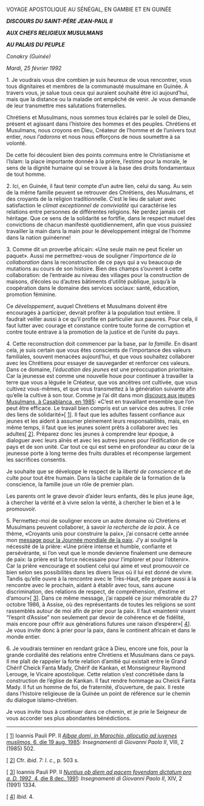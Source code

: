 VOYAGE APOSTOLIQUE AU SÉNÉGAL, EN GAMBIE ET EN GUINÉE

***DISCOURS DU SAINT-PÈRE JEAN-PAUL II***

***AUX CHEFS RELIGIEUX MUSULMANS***

***AU PALAIS DU PEUPLE***

*Conakry (Guinée)*

*Mardi, 25 février 1992*

1\. Je voudrais vous dire combien je suis heureux de vous rencontrer, vous tous dignitaires et membres de la communauté musulmane en Guinée. À travers vous, je salue tous ceux qui auraient souhaité être ici aujourd’hui, mais que la distance ou la maladie ont empêché de venir. Je vous demande de leur transmettre mes salutations fraternelles.

Chrétiens et Musulmans, nous sommes tous éclairés par le soleil de Dieu, présent et agissant dans l’histoire des hommes et des peuples. Chrétiens et Musulmans, nous croyons en Dieu, Créateur de l’homme et de l’univers tout entier, *nous l’adorons* et nous nous efforçons de nous soumettre à sa volonté.

De cette foi découlent bien des points communs entre le Christianisme et l’Islam: la place importante donnée à la prière, l’estime pour la morale, le sens de la dignité humaine qui se trouve à la base des droits fondamentaux de tout homme.

2\. Ici, en Guinée, il faut tenir compte d’un autre lien, celui du sang. Au sein de la même famille peuvent se retrouver des Chrétiens, des Musulmans, et des croyants de la religion traditionnelle. C’est le lieu de saluer avec satisfaction le *climat exceptionnel de convivialité* qui caractérise les relations entre personnes de différentes religions. Ne perdez jamais cet héritage. Que ce sens de la solidarité se fortifie, dans le respect mutuel des convictions de chacun manifesté quotidiennement, afin que vous puissiez travailler la main dans la main pour le développement intégral de l’homme dans la nation guinéenne!

3\. Comme dit un proverbe africain: «Une seule main ne peut ficeler un paquet». Aussi me permettrez-vous de souligner *l’importance de la collaboration* dans la reconstruction de ce pays qui a vu beaucoup de mutations au cours de son histoire. Bien des champs s’ouvrent à cette collaboration: de l’entraide au niveau des villages pour la construction de maisons, d’écoles ou d’autres bâtiments d’utilité publique, jusqu’à la coopération dans le domaine des services sociaux: santé, éducation, promotion féminine.

Ce *développement*, auquel Chrétiens et Musulmans doivent être encouragés à participer, devrait profiter à la population tout entière. Il faudrait veiller aussi à ce qu’il profite en particulier aux pauvres. Pour cela, il faut lutter avec courage et constance contre toute forme de corruption et contre toute entrave à la promotion de la justice et de l’unité du pays.

4\. Cette reconstruction doit commencer par la base, par *la famille*. En disant cela, je suis certain que vous êtes conscients de l’importance des valeurs familiales, souvent menacées aujourd’hui, et que vous souhaitez collaborer avec les Chrétiens pour essayer de sauvegarder et renforcer ces valeurs. Dans ce domaine, *l’éducation des jeunes* est une préoccupation prioritaire. Car la jeunesse est comme une nouvelle houe pour continuer à travailler la terre que vous a léguée le Créateur, que vos ancêtres ont cultivée, que vous cultivez vous-mêmes, et que vous transmettez à la génération suivante afin qu’elle la cultive à son tour. Comme je l’ai dit dans mon [discours aux jeunes Musulmans, à Casablanca, en 1985](http://www.vatican.va/holy_father/john_paul_ii/speeches/1985/august/documents/hf_jp-ii_spe_19850819_giovani-stadio-casablanca_fr.html): «C’est en travaillant ensemble que l’on peut être efficace. Le travail bien compris est un service des autres. Il crée des liens de solidarité»\[ [1](#_ftn1 "")\]. Il faut que les adultes fassent confiance aux jeunes et les aident à assumer pleinement leurs responsabilités, mais, en même temps, il faut que les jeunes soient prêts à collaborer avec les adultes\[ [2](#_ftn2 "")\]. Préparez donc les jeunes à comprendre leur époque, à dialoguer avec leurs aînés et avec les autres jeunes pour l’édification de ce pays et de son unité. Car tout ce qui est semé en profondeur au cœur de la jeunesse porte à long terme des fruits durables et récompense largement les sacrifices consentis.

Je souhaite que se développe le respect de la *liberté de conscience* et de culte pour tout être humain. Dans la tâche capitale de la formation de la conscience, la famille joue un rôle de premier plan.

Les parents ont le grave devoir d’aider leurs enfants, dès le plus jeune âge, à chercher la vérité et à vivre selon la vérité, à chercher le bien et à le promouvoir.

5\. Permettez-moi de souligner encore un autre domaine où Chrétiens et Musulmans peuvent collaborer, à savoir *la recherche de la paix*. À ce thème, «Croyants unis pour construire la paix», j’ai consacré cette année mon [message pour la Journée mondiale de la paix](http://www.vatican.va/holy_father/john_paul_ii/messages/peace/documents/hf_jp-ii_mes_08121991_xxv-world-day-for-peace_fr.html). J’y ai souligné la nécessité de la prière: «Une prière intense et humble, confiante et persévérante, si l’on veut que le monde devienne finalement une demeure de paix: la prière est la force nécessaire pour l’implorer et pour l’obtenir». Car la prière «encourage et soutient celui qui aime et veut promouvoir ce bien selon ses possibilités dans les divers lieux où il lui est donné de vivre. Tandis qu’elle ouvre à la rencontre avec le Très-Haut, elle prépare aussi à la rencontre avec le prochain, aidant à établir avec tous, sans aucune discrimination, des relations de respect, de compréhension, d’estime et d’amour»\[ [3](#_ftn3 "")\]. Dans ce même message, j’ai rappelé ce jour mémorable du 27 octobre 1986, à Assise, où des représentants de toutes les religions se sont rassemblés autour de moi afin de prier pour la paix. Il faut «maintenir vivant “l’esprit d’Assise” non seulement par devoir de cohérence et de fidélité, mais encore pour offrir aux générations futures une raison d’espérer»\[ [4](#_ftn4 "")\]. Je vous invite donc à prier pour la paix, dans le continent africain et dans le monde entier.

6\. Je voudrais terminer en rendant grâce à Dieu, encore une fois, pour la grande cordialité des relations entre Chrétiens et Musulmans dans ce pays. Il me plaît de rappeler la forte relation d’amitié qui existait entre le Grand Chérif Cheick Fanta Mady, Chérif de Kankan, et Monseigneur Raymond Lerouge, le Vicaire apostolique. Cette relation s’est concrétisée dans la construction de l’église de Kankan. Il faut rendre hommage au Cheick Fanta Mady. Il fut un homme de foi, de fraternité, d’ouverture, de paix. Il reste dans l’histoire religieuse de la Guinée un point de référence sur le chemin du dialogue islamo-chrétien.

Je vous invite tous à continuer dans ce chemin, et je prie le Seigneur de vous accorder ses plus abondantes bénédictions.

* * *

\[ [1](#_ftnref1 "")\] Ioannis Pauli PP. II [*Albae domi, in Marochio, allocutio ad iuvenes muslimos*, 6, die 19 aug. 1985](http://www.vatican.va/holy_father/john_paul_ii/speeches/1985/august/documents/hf_jp-ii_spe_19850819_giovani-stadio-casablanca_fr.html): *Insegnamenti di Giovanni Paolo II*, VIII, 2 (1985) 502.

\[ [2](#_ftnref2 "")\] Cfr. *ibid*. 7: *l*. *c*., p. 503 s.

\[ [3](#_ftnref3 "")\] Ioannis Pauli PP. II [*Nuntius ob diem ad pacem fovendam dictatum pro a. D. 1992*, 4, die 8 dec. 1991](http://www.vatican.va/holy_father/john_paul_ii/messages/peace/documents/hf_jp-ii_mes_08121991_xxv-world-day-for-peace_fr.html): *Insegnamenti di Giovanni Paolo II*, XIV, 2 (1991) 1334.

\[ [4](#_ftnref4 "")\] *Ibid*. 4.